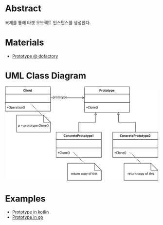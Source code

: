 # Abstract

복제를 통해 타겟 오브젝트 인스턴스를 생성한다.

# Materials

* [Prototype @ dofactory](https://www.dofactory.com/net/prototype-design-pattern)

# UML Class Diagram

![](prototype.drawio.png)

# Examples

* [Prototype in kotlin](/kotlin/kotlin_design_pattern/prototype.md)
* [Prototype in go](/golang/go_design_pattern/prototype.md)
